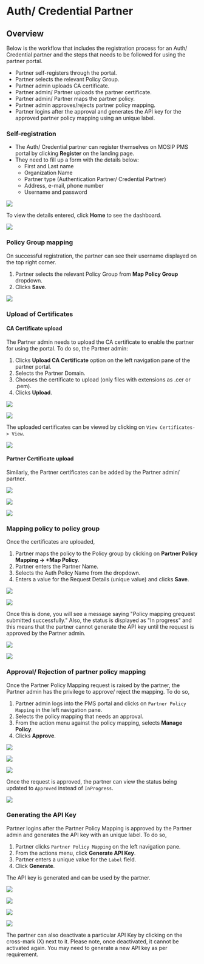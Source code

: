 # Auth/ Credential Partner

## Overview
Below is the workflow that includes the registration process for an Auth/ Credential partner and the steps that needs to be followed for using the partner portal.

*  Partner self-registers through the portal.
*	Partner selects the relevant Policy Group.
*	Partner admin uploads CA certificate.
*	Partner admin/ Partner uploads the partner certificate.
*	Partner admin/ Partner maps the partner policy.
*	Partner admin approves/rejects partner policy mapping.
*	Partner logins after the approval and generates the API key for the approved partner policy mapping using an unique label.

### Self-registration

* The Auth/ Credential partner can register themselves on MOSIP PMS portal by clicking **Register** on the landing page.
* They need to fill up a form with the details below:
    * First and Last name
    * Organization Name
    * Partner type (Authentication Partner/ Credential Partner)
    * Address, e-mail, phone number
    * Username and password

![](_images/auth-partner-self-register.PNG)

To view the details entered, click **Home** to see the dashboard.


![](_images/auth-partner-map-policy-page.PNG)


### Policy Group mapping

On successful registration, the partner can see their username displayed on the top right corner.

1. Partner selects the relevant Policy Group from **Map Policy Group** dropdown. 
2. Clicks **Save**.

![](_images/auth-partner-dashboard.PNG)

### Upload of Certificates

#### CA Certificate upload

The Partner admin needs to upload the CA certificate to enable the partner for using the portal. To do so, the Partner admin:

1. Clicks **Upload CA Certificate** option on the left navigation pane of the partner portal.
2. Selects the Partner Domain.
3. Chooses the certificate to upload (only files with extensions as .cer or .pem).
4. Clicks **Upload**. 

![](_images/ca-cert-data-upload.PNG)

![](_images/ca-cert-data-success.PNG)

The uploaded certificates can be viewed by clicking on `View Certificates-> View`.

![](_images/auth-partner-view-cert.PNG)

#### Partner Certificate upload

Similarly, the Partner certificates can be added by the Partner admin/ partner.

![](_images/auth-partner-upload-cert-page1.PNG)


![](_images/auth-partner-upload-cert-page2.PNG)


![](_images/auth-partner-upload-cert-success.PNG)


### Mapping policy to policy group

Once the certificates are uploaded,  

1. Partner maps the policy to the Policy group by clicking on **Partner Policy Mapping -> +Map Policy**.
2. Partner enters the Partner Name.
3. Selects the Auth Policy Name from the dropdown.
4. Enters a value for the Request Details (unique value) and clicks **Save**.

![](_images/auth-partner-policy-mapping-default-page.PNG)

![](_images/auth-partner-policy-mapping-data.PNG)

Once this is done, you will see a message saying "Policy mapping grequest submitted successfully." Also, the status is displayed as "In progress" and this means that the partner cannot generate the API key until the request is approved by the Partner admin.

![](_images/auth-partner-policy-mapping-request-success.PNG)

![](_images/auth-partner-policy-mapping-page-view.PNG)

### Approval/ Rejection of partner policy mapping

Once the Partner Policy Mapping request is raised by the partner, the Partner admin has the privilege to approve/ reject the mapping. 
To do so,

1. Partner admin logs into the PMS portal and clicks on `Partner Policy Mapping` in the left navigation pane.
2. Selects the policy mapping that needs an approval.
3. From the action menu against the policy mapping, selects **Manage Policy**.
4. Clicks **Approve**.


![](_images/partner-admin-policy-mappings-view-policy.PNG)


![](_images/partner-admin-policy-mappings-manage-policy.PNG)


![](_images/partner-admin-policy-mappings-approve.PNG)


Once the request is approved, the partner can view the status being updated to `Approved` instead of `InProgress`.


![](_images/auth-partner-policy-mapping-data-approved.PNG)


### Generating the API Key

Partner logins after the Partner Policy Mapping is approved by the Partner admin and generates the API key with an unique label. To do so,

1. Partner clicks `Partner Policy Mapping` on the left navigation pane.
2. From the actions menu, click **Generate API Key**.
3. Partner enters a unique value for the `Label` field. 
4. Click **Generate**.

The API key is generated and can be used by the partner.

![](_images/auth-partner-generate-apikey-option.PNG)


![](_images/auth-partner-generate-apikey-page.PNG)


![](_images/auth-partner-genearted-apikeys-page.PNG)


![](_images/auth-partner-generate-apikey-success.PNG)

The partner can also deactivate a particular API Key by clicking on the cross-mark (X) next to it. Please note, once deactivated, it cannot be activated again. You may need to generate a new API key as per requirement. 






